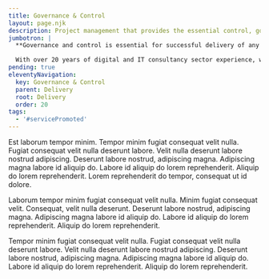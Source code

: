 ```yaml
---
title: Governance & Control
layout: page.njk
description: Project management that provides the essential control, governance, and metrics for successful project delivery.
jumbotron: |
  **Governance and control is essential for successful delivery of any client project or change implementation.**

  With over 20 years of digital and IT consultancy sector experience, we bring the standards, metrics, and execution for first-class project delivery and effective stakeholder management.
pending: true
eleventyNavigation:
  key: Governance & Control
  parent: Delivery
  root: Delivery
  order: 20
tags:
  - '#servicePromoted'
---
```


Est laborum tempor minim. Tempor minim fugiat consequat velit nulla. Fugiat consequat velit nulla deserunt labore. Velit nulla deserunt labore nostrud adipiscing. Deserunt labore nostrud, adipiscing magna. Adipiscing magna labore id aliquip do. Labore id aliquip do lorem reprehenderit. Aliquip do lorem reprehenderit. Lorem reprehenderit do tempor, consequat ut id dolore.

Laborum tempor minim fugiat consequat velit nulla. Minim fugiat consequat velit. Consequat, velit nulla deserunt. Deserunt labore nostrud, adipiscing magna. Adipiscing magna labore id aliquip do. Labore id aliquip do lorem reprehenderit. Aliquip do lorem reprehenderit.

Tempor minim fugiat consequat velit nulla. Fugiat consequat velit nulla deserunt labore. Velit nulla deserunt labore nostrud adipiscing. Deserunt labore nostrud, adipiscing magna. Adipiscing magna labore id aliquip do. Labore id aliquip do lorem reprehenderit. Aliquip do lorem reprehenderit.
